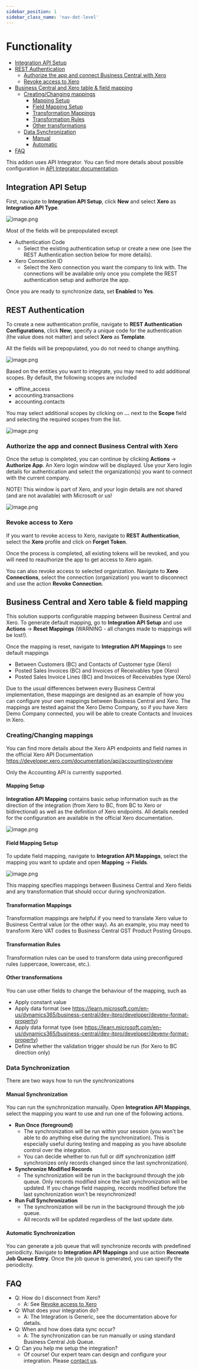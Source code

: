 ```yaml
---
sidebar_position: 1
sidebar_class_name: 'nav-det-level'
---
```


# Functionality

- [Integration API Setup](#integration-api-setup)
- [REST Authentication](#rest-authentication)
  - [Authorize the app and connect Business Central with Xero](#authorize-the-app-and-connect-business-central-with-xero)
  - [Revoke access to Xero](#revoke-access-to-xero)
- [Business Central and Xero table & field mapping](#business-central-and-xero-table--field-mapping)
  - [Creating/Changing mappings](#creatingchanging-mappings)
    - [Mapping Setup](#mapping-setup)
    - [Field Mapping Setup](#field-mapping-setup)
    - [Transformation Mappings](#transformation-mappings)
    - [Transformation Rules](#transformation-rules)
    - [Other transformations](#other-transformations)
  - [Data Synchronization](#data-synchronization)
    - [Manual](#manual-synchronization)
    - [Automatic](#automatic-synchronization)
- [FAQ](#faq)

This addon uses API Integrator. You can find more details about possible configuration in [API Integrator documentation](../17-API-Integrator/Functionality.md).


## Integration API Setup

First, navigate to **Integration API Setup**, click **New** and select **Xero** as **Integration API Type**.

![image.png](./img/IntegrationAPISetup.png)

Most of the fields will be prepopulated except
- Authentication Code
  - Select the existing authentication setup or create a new one (see the REST Authentication section below for more details).
- Xero Connection ID
  - Select the Xero connection you want the company to link with. The connections will be available only once you complete the REST authentication setup and authorize the app.

Once you are ready to synchronize data, set **Enabled** to **Yes**.

## REST Authentication

To create a new authentication profile, navigate to **REST Authentication Configurations**, click **New**, specify a unique code for the authentication (the value does not matter) and select **Xero** as **Template**.

All the fields will be prepopulated, you do not need to change anything.

![image.png](./img/XeroAuthentication.png)

Based on the entities you want to integrate, you may need to add additional scopes. By default, the following scopes are included
- offline_access
- accounting.transactions
- accounting.contacts

You may select additional scopes by clicking on **...** next to the **Scope** field and selecting the required scopes from the list.

![image.png](./img/XeroScopes.png)

### Authorize the app and connect Business Central with Xero

Once the setup is completed, you can continue by clicking **Actions** -> **Authorize App**. An Xero login window will be displayed. Use your Xero login details for authentication and select the organization(s) you want to connect with the current company. 

NOTE! This window is part of Xero, and your login details are not shared (and are not available) with Microsoft or us!

![image.png](./img/Authenticate.png)

### Revoke access to Xero

If you want to revoke access to Xero, navigate to **REST Authentication**, select the **Xero** profile and click on **Forget Token**.

Once the process is completed, all existing tokens will be revoked, and you will need to reauthorize the app to get access to Xero again.

You can also revoke access to selected organization. Navigate to **Xero Connections**, select the connection (organization) you want to disconnect and use the action **Revoke Connection**.

## Business Central and Xero table & field mapping

This solution supports configurable mapping between Business Central and Xero. To generate default mapping, go to **Integration API Setup** and use **Actions** -> **Reset Mappings** (WARNING - all changes made to mappings will be lost!).

Once the mapping is reset, navigate to **Integration API Mappings** to see default mappings
- Between Customers (BC) and Contacts of Customer type (Xero)
- Posted Sales Invoices (BC) and Invoices of Receivables type (Xero)
- Posted Sales Invoice Lines (BC) and Invoices of Receivables type (Xero)

Due to the usual differences between every Business Central implementation, these mappings are designed as an example of how you can configure your own mappings between Business Central and Xero. The mappings are tested against the Xero Demo Company, so if you have Xero Demo Company connected, you will be able to create Contacts and Invoices in Xero.

### Creating/Changing mappings

You can find more details about the Xero API endpoints and field names in the official Xero API Documentation https://developer.xero.com/documentation/api/accounting/overview

Only the Accounting API is currently supported.

#### Mapping Setup

**Integration API Mapping** contains basic setup information such as the direction of the integration (from Xero to BC, from BC to Xero or bidirectional) as well as the definition of Xero endpoints. All details needed for the configuration are available in the official Xero documentation.

![image.png](./img/IntegrationAPIMapping.png)

#### Field Mapping Setup

To update field mapping, navigate to **Integration API Mappings**, select the mapping you want to update and open **Mapping** -> **Fields**. 

![image.png](./img/IntegrationAPIFieldMapping.png)

This mapping specifies mappings between Business Central and Xero fields and any transformation that should occur during synchronization.

#### Transformation Mappings

Transformation mappings are helpful if you need to translate Xero value to Business Central value (or the other way). 
As an example, you may need to transform Xero VAT codes to Business Central GST Product Posting Groups.

#### Transformation Rules

Transformation rules can be used to transform data using preconfigured rules (uppercase, lowercase, etc.).

#### Other transformations

You can use other fields to change the behaviour of the mapping, such as
- Apply constant value
- Apply data format (see https://learn.microsoft.com/en-us/dynamics365/business-central/dev-itpro/developer/devenv-format-property)
- Apply data format type (see https://learn.microsoft.com/en-us/dynamics365/business-central/dev-itpro/developer/devenv-format-property)
- Define whether the validation trigger should be run (for Xero to BC direction only)

### Data Synchronization

There are two ways how to run the synchronizations

#### Manual Synchronization

You can run the synchronization manually. Open **Integration API Mappings**, select the mapping you want to use and run one of the following actions.

- **Run Once (foreground)**
  - The synchronization will be run within your session (you won't be able to do anything else during the synchronization). This is especially useful during testing and mapping as you have absolute control over the integration.
  - You can decide whether to run full or diff synchronization (diff synchronizes only records changed since the last synchronization).
- **Synchronize Modified Records**
  - The synchronization will be run in the background through the job queue.
  Only records modified since the last synchronization will be updated. If you change field mapping, records modified before the last synchronization won't be resynchronized!
- **Run Full Synchronization**
  - The synchronization will be run in the background through the job queue.
  - All records will be updated regardless of the last update date. 

#### Automatic Synchronization

You can generate a job queue that will synchronize records with predefined periodicity. Navigate to **Integration API Mappings** and use action **Recreate Job Queue Entry**. Once the job queue is generated, you can specify the periodicity.

## FAQ

- Q: How do I disconnect from Xero?
  - A: See [Revoke access to Xero](#revoke-access-to-xero)
- Q: What does your integration do?
  - A: The Integration is Generic, see the documentation above for details.
- Q: When and how does data sync occur?
  - A: The synchronization can be run manually or using standard Business Central Job Queue.
- Q: Can you help me setup the integration?
  - Of course! Our expert team can design and configure your integration. Please [contact us](https://www.fusion5.com.au/contact-us/).